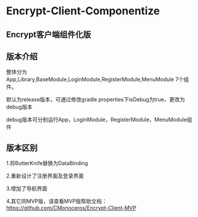 # Encrypt-Client-Componentize

Encrypt客户端组件化版
------

版本介绍
------

整体分为App,Library,BaseModule,LoginModule,RegisterModule,MenuModule 7个组件。

默认为release版本，可通过修改gradle.properties下isDebug为true，更改为debug版本

debug版本可分别运行App，LoginModule，RegisterModule，MenuModule组件

版本区别
------

1.将ButterKnife替换为DataBinding

2.重新设计了注册界面及登录界面

3.增加了导航界面

4.其它同MVP版，请查看MVP版帮助文档：  https://github.com/CMonoceros/Encrypt-Client-MVP


